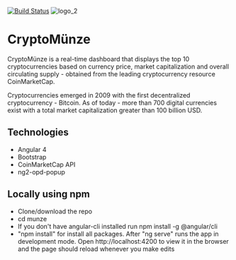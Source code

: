 [![Build Status](https://travis-ci.org/marcionitao/munze.svg?branch=master)](https://travis-ci.org/marcionitao/munze)
![logo_2](https://user-images.githubusercontent.com/3647246/29043383-3f1e9e0c-7bbb-11e7-8bfe-a09cd72a4ccd.png)

# CryptoMünze

CryptoMünze is a real-time dashboard that displays the top 10 cryptocurrencies based on currency price, market capitalization and overall circulating supply - obtained from the leading cryptocurrency resource CoinMarketCap.

Cryptocurrencies emerged in 2009 with the first decentralized cryptocurrency - Bitcoin. As of today - more than 700 digital currencies exist with a total market capitalization greater than 100 billion USD.

## Technologies

- Angular 4
- Bootstrap
- CoinMarketCap API
- ng2-opd-popup 

## Locally using npm

- Clone/download the repo
- cd munze
- If you don't have angular-cli installed run npm install -g @angular/cli
- "npm install" for install all packages. After "ng serve" runs the app in development mode. Open http://localhost:4200 to view it in the browser and the page should reload whenever you make edits
